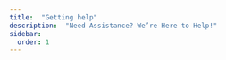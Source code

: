 ```yaml
---
title:  "Getting help"
description:  "Need Assistance? We’re Here to Help!"
sidebar:
  order: 1
---
```

